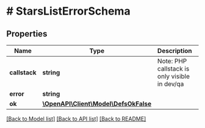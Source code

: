 # # StarsListErrorSchema

## Properties

Name | Type | Description | Notes
------------ | ------------- | ------------- | -------------
**callstack** | **string** | Note: PHP callstack is only visible in dev/qa | [optional]
**error** | **string** |  |
**ok** | [**\OpenAPI\Client\Model\DefsOkFalse**](DefsOkFalse.md) |  |

[[Back to Model list]](../../README.md#models) [[Back to API list]](../../README.md#endpoints) [[Back to README]](../../README.md)
